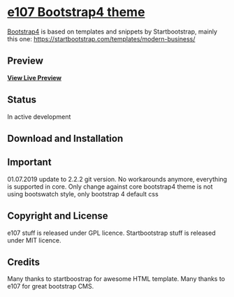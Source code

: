 # [e107 Bootstrap4 theme](https://www.e107sk.com/documentation/e107-bootstrap4-free-theme/?cat.201)

[Bootstrap4](https://www.e107sk.com/documentation/e107-bootstrap4-free-theme/?cat.201) is based on templates and snippets by Startbootstrap, mainly this one: https://startbootstrap.com/templates/modern-business/
## Preview

**[View Live Preview](https://www.e107sk.com/demo/bootstrap4/)**

## Status

In active development

## Download and Installation

## Important

01.07.2019 update to 2.2.2 git version. No workarounds anymore, everything is supported in core.
Only change against core bootstrap4 theme is not using bootswatch style, only bootstrap 4 default css

## Copyright and License

e107 stuff is released under GPL licence.
Startbootstrap stuff is released under MIT licence.

## Credits

Many thanks to startboostrap for awesome HTML template. Many thanks to e107 for great bootstrap CMS.



